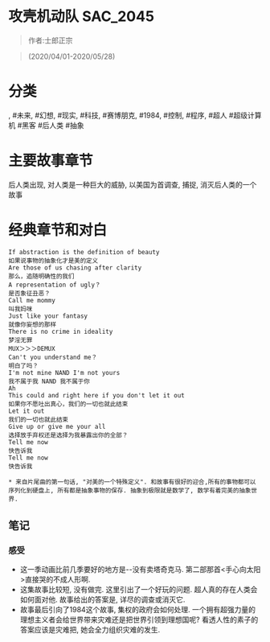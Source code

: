 # 攻壳机动队 SAC_2045

> 作者:士郎正宗

> (2020/04/01-2020/05/28)

# 分类
, #未来, #幻想, #现实, #科技, #赛博朋克, #1984, #控制, #程序, #超人 #超级计算机 #黑客 #后人类 #抽象

# 主要故事章节
后人类出现, 对人类是一种巨大的威胁, 以美国为首调查, 捕捉, 消灭后人类的一个故事

# 经典章节和对白
```
If abstraction is the definition of beauty
如果说事物的抽象化才是美的定义
Are those of us chasing after clarity
那么，追随明确性的我们
A representation of ugly？
是否象征丑恶？
Call me mommy
叫我妈咪
Just like your fantasy
就像你妄想的那样
There is no crime in ideality
梦淫无罪
MUX＞＞＞DEMUX
Can't you understand me？
明白了吗？
I'm not mine NAND I'm not yours
我不属于我 NAND 我不属于你
Ah
This could and right here if you don't let it out
如果你不愿吐出真心，我们的一切也就此结束
Let it out
我们的一切也就此结束
Give up or give me your all
选择放手弃权还是选择为我暴露出你的全部？
Tell me now
快告诉我
Tell me now
快告诉我
```
    * 来自片尾曲的第一句话, "对美的一个特殊定义". 和故事有很好的迎合,所有的事物都可以序列化到硬盘上, 所有都是抽象事物的保存. 抽象到极限就是数学了, 数学有着完美的抽象世界.


## 笔记
### 感受
* 这一季动画比前几季要好的地方是\-\-没有卖塔奇克马. 第二部那首\<手心向太阳\>直接哭的不成人形啊.
* 这集故事比较短, 没有做完. 这里引出了一个好玩的问题. 超人真的存在人类会如何面对他. 故事给出的答案是, 详尽的调查或消灭它.
* 故事最后引向了1984这个故事, 集权的政府会如何处理. 一个拥有超强力量的理想主义者会给世界带来灾难还是把世界引领到理想国呢? 看透人性的素子的答案应该是灾难把, 她会全力组织灾难的发生.

